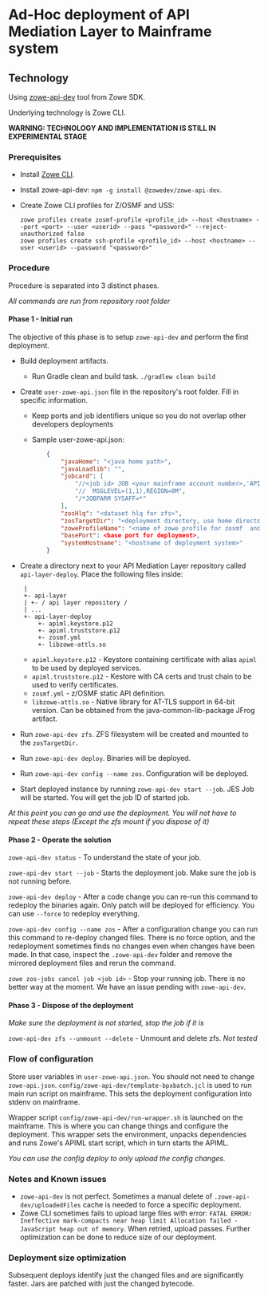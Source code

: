 # Ad-Hoc deployment of API Mediation Layer to Mainframe system

## Technology

Using [zowe-api-dev](https://github.com/zowe/sample-spring-boot-api-service/blob/master/zowe-rest-api-sample-spring/docs/devtool.md) tool from Zowe SDK.

Underlying technology is Zowe CLI.

**WARNING: TECHNOLOGY AND IMPLEMENTATION IS STILL IN EXPERIMENTAL STAGE**

### Prerequisites

- Install [Zowe CLI](https://docs.zowe.org/stable/user-guide/cli-installcli.html#installing-zowe-cli).
- Install zowe-api-dev: `npm -g install @zowedev/zowe-api-dev`.
- Create Zowe CLI profiles for Z/OSMF and USS:

   ```shell
   zowe profiles create zosmf-profile <profile_id> --host <hostname> --port <port> --user <userid> --pass "<password>" --reject-unauthorized false
   zowe profiles create ssh-profile <profile_id> --host <hostname> --user <userid> --password "<password>"
   ```

### Procedure

Procedure is separated into 3 distinct phases.

*All commands are run from repository root folder*

#### Phase 1 - Initial run

The objective of this phase is to setup `zowe-api-dev` and perform the first deployment.

- Build deployment artifacts.
  - Run Gradle clean and build task. `./gradlew clean build`

- Create `user-zowe-api.json` file in the repository's root folder. Fill in specific information.
  
  - Keep ports and job identifiers unique so you do not overlap other developers deployments

  - Sample user-zowe-api.json:

    ```json
        {
            "javaHome": "<java home path>",
            "javaLoadlib": "",
            "jobcard": [
                "//<job id> JOB <your mainframe account number>,'APIML',MSGCLASS=A,CLASS=A,",
                "//  MSGLEVEL=(1,1),REGION=0M",
                "/*JOBPARM SYSAFF=*"
            ],
            "zosHlq": "<dataset hlq for zfs>",
            "zosTargetDir": "<deployment directory, use home directory>",
            "zoweProfileName": "<name of zowe profile for zosmf  and uss>",
            "basePort": <base port for deployment>,
            "systemHostname": "<hostname of deployment system>"
        }
    ```

- Create a directory next to your API Mediation Layer repository called `api-layer-deploy`. Place the following files inside:

   ```plaintext
    |
    +- api-layer
    | +- / api layer repository /
    | ...
    +- api-layer-deploy
        +- apiml.keystore.p12
        +- apiml.truststore.p12
        +- zosmf.yml
        +- libzowe-attls.so
   ```

  - `apiml.keystore.p12` - Keystore containing certificate with alias `apiml` to be used by deployed services.
  - `apiml.truststore.p12` - Kestore with CA certs and trust chain to be used to verify certificates.
  - `zosmf.yml` - z/OSMF static API definition.
  - `libzowe-attls.so` - Native library for AT-TLS support in 64-bit version. Can be obtained from the java-common-lib-package JFrog artifact.

- Run `zowe-api-dev zfs`. ZFS filesystem will be created and mounted to the `zosTargetDir`.

- Run `zowe-api-dev deploy`. Binaries will be deployed.

- Run `zowe-api-dev config --name zos`. Configuration will be deployed.

- Start deployed instance by running `zowe-api-dev start --job`. JES Job will be started. You will get the job ID of started job.

 *At this point you can go and use the deployment. You will not have to repeat these steps (Except the zfs mount if you dispose of it)*

#### Phase 2 - Operate the solution

`zowe-api-dev status` - To understand the state of your job.

`zowe-api-dev start --job` - Starts the deployment job. Make sure the job is not running before.

`zowe-api-dev deploy` - After a code change you can re-run this command to redeploy the binaries again. Only patch will be deployed for efficiency. You can use `--force` to redeploy everything.

`zowe-api-dev config --name zos` - After a configuration change you can run this command to re-deploy changed files. There is no force option, and the redeployment sometimes finds no changes even when changes have been made. In that case, inspect the `.zowe-api-dev` folder and remove the mirrored deployment files and rerun the command.

`zowe zos-jobs cancel job <job id>` - Stop your running job. There is no better way at the moment. We have an issue pending with `zowe-api-dev`.

#### Phase 3 - Dispose of the deployment

*Make sure the deployment is not started, stop the job if it is*

`zowe-api-dev zfs --unmount --delete` - Unmount and delete zfs. *Not tested*

### Flow of configuration

Store user variables in `user-zowe-api.json`. You should not need to change `zowe-api.json`. `config/zowe-api-dev/template-bpxbatch.jcl` is used to run main run script on mainframe. This sets the deployment configuration into stdenv on mainframe.

Wrapper script `config/zowe-api-dev/run-wrapper.sh` is launched on the mainframe. This is where you can change things and configure the deployment. This wrapper sets the environment, unpacks dependencies and runs Zowe's APIML start script, which in turn starts the APIML.

*You can use the config deploy to only upload the config changes.*

### Notes and Known issues

- `zowe-api-dev` is not perfect. Sometimes a manual delete of `.zowe-api-dev/uploadedFiles` cache is needed to force a specific deployment.
- Zowe CLI sometimes fails to upload large files with error: `FATAL ERROR: Ineffective mark-compacts near heap limit Allocation failed - JavaScript heap out of memory`.
   When retried, upload passes. Further optimization can be done to reduce size of our deployment.

### Deployment size optimization

Subsequent deploys identify just the changed files and are significantly faster. Jars are patched with just the changed bytecode.
